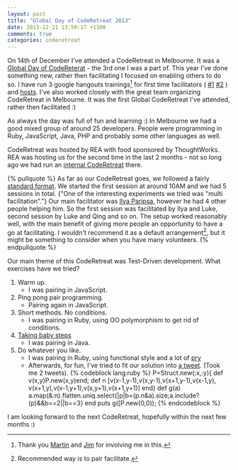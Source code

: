```yaml
---
layout: post
title: "Global Day of CodeRetreat 2013"
date: 2013-12-21 13:50:17 +1100
comments: true
categories: coderetreat
---
```


On 14th of December I've attended a CodeRetreat in Melbourne.
It was a [Global Day of CodeReterat](http://globalday.coderetreat.org) - the 3rd one I was a part of.
This year I've done something new, rather then facilitating I focused on enabling others to do so.
I have run 3 google hangouts trainings[^trainings] for first time facilitators
(
[#1](https://plus.google.com/events/cpssmqq8u4f8u5qkkk768b629i0)
[#2](https://plus.google.com/events/c4olgo868inn0n0aumkeqefe20g) ) and [hosts](https://plus.google.com/events/cgt5ts5a7nkk9lis8sdu00q0270).
I've also worked closely with the great team organizing CodeRetreat in Melbourne.
It was the first Global CodeRetreat I've attended, rather then facilitated :)


As always the day was full of fun and learning :) In Melbourne we had a good mixed group
of around 25 developers. People were programming in Ruby, JavaScript, Java, PHP and probably some other languages as well.

CodeRetreat was hosted by REA with food sponsored by ThoughtWorks. REA was hosting us for the second time in the last 2 months -
not so long ago we had run an [internal CodeRetreat](http://techblog.realestate.com.au/tdd-in-bash-aka-our-1st-internal-code-retreat-rea/) there.

{% pullquote %}
As far as our CodeRetreat goes, we followed a fairly [standard format](http://coderetreat.org/facilitating/structure-of-a-coderetreat).
We started the first session at around 10AM and we had 5 sessions in total.  {"One of the interesting experiments we tried was "multi facilitation"."}
Our main facilitator was [Ilya Paripsa](https://twitter.com/iparips), however he had 4 other people helping him. So the first session was facilitated by
Ilya and Luke, second session by Luke and Qing and so on. The setup worked reasonably well, with the main benefit of giving more people an opportunity to have a go
at facilitating. I wouldn't recommend it as a default arrangement[^default_arrangement], but it might be something to consider when you have many volunteers.
{% endpullquote %}

Our main theme of this CodeRetreat was Test-Driven development. What exercises have we tried?

1. Warm up.
    - I was pairing in JavaScript.
1. Ping pong pair programming.
    - Pairing again in JavaScript.
1. Short methods. No conditions.
    - I was pairing in Ruby, using OO polymorphism to get rid of conditions.
1. [Taking baby steps](http://coderetreat.org/profiles/blogs/taking-baby-steps)
    - I was pairing in Java.
1. Do whatever you like.
   - I was pairing in Ruby, using functional style and a lot of [pry](http://pryrepl.org/)
   - Afterwards, for fun, I've tried to fit our solution into [a tweet](https://twitter.com/dziemid/status/411784405460324352). (Took me 2 tweets).
     {% codeblock lang:ruby %}
     P=Struct.new(:x,:y){
     def v(x,y)P.new(x,y)end;
     def n
        [v(x-1,y-1),v(x,y-1),v(x+1,y-1),v(x-1,y), v(x+1,y),v(x-1,y+1),v(x,y+1),v(x+1,y+1)]
     end}
     def g(a)
        a.map(&:n).flatten.uniq.select{|p|b=(p.n&a).size;a.include?(p)&&b==2||b==3}
     end
     puts g([P.new(0,0));
     {% endcodeblock %}


I am looking forward to the next CodeRetreat, hopefully within the next few months :)


[^default_arrangement]: Recommended way is to pair facilitate.
[^trainings]: Thank you [Martin](https://twitter.com/martinklose) and [Jim](https://twitter.com/jthurne) for involving me in this.